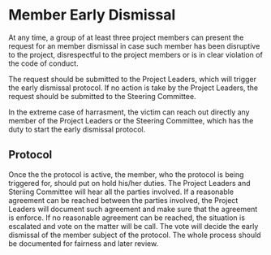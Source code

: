# Member Early Dismissal

At any time, a group of at least three project members can present the request for an member dismissal in case such member has been disruptive to the project, disrespectful to the project members or is in clear violation of the code of conduct.

The request should be submitted to the Project Leaders, which will trigger the early dismissal protocol. If no action is take by the Project Leaders, the request should be submitted to the Steering Committee.

In the extreme case of harrasment, the victim can reach out directly any member of the Project Leaders or the Steering Committee, which has the duty to start the early dismissal protocol.

## Protocol
Once the the protocol is active, the member, who the protocol is being triggered for, should put on hold his/her duties. The Project Leaders and Steriing Committee will hear all the parties involved. 
If a reasonable agreement can be reached between the parties involved, the Project Leaders will document such agreement and make sure that the agreement is enforce.
If no reasonable agreement can be reached, the situation is escalated and vote on the matter will be call. The vote will decide the early dismissal of the member subject of the protocol.
The whole process should be documented for fairness and later review.
